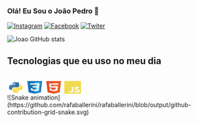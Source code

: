 ### Olá! Eu Sou o João Pedro 🤙

[![Instagram](https://img.shields.io/badge/Instagram-E4405F?style=for-the-badge&logo=instagram&logoColor=white)](https://www.instagram.com/joao.p_lopes/)
[![Facebook](https://img.shields.io/badge/Facebook-1877F2?style=for-the-badge&logo=facebook&logoColor=white)](https://www.facebook.com/profile.php?id=100012004783386)
[![Twiter](https://img.shields.io/badge/Twitter-1DA1F2?style=for-the-badge&logo=twitter&logoColor=white)](https://twitter.com/Joao_pedro0301)

![Joao GitHub stats](https://github-readme-stats.vercel.app/api?username=ojuaozinho0301&show_icons=true&theme=merko)
 ## Tecnologias que eu uso no meu dia
 <div style="display: inline_block"><br>
<img align="center" alt="Rafa-Python" height="30" width="40" src="https://raw.githubusercontent.com/devicons/devicon/master/icons/python/python-original.svg">
 <img align="center" alt="Rafa-CSS" height="30" width="40" src="https://raw.githubusercontent.com/devicons/devicon/master/icons/css3/css3-original.svg">
 <img align="center" alt="Rafa-HTML" height="30" width="40" src="https://raw.githubusercontent.com/devicons/devicon/master/icons/html5/html5-original.svg">
<img align="center" alt="Rafa-Js" height="30" width="40" src="https://raw.githubusercontent.com/devicons/devicon/master/icons/javascript/javascript-plain.svg">
</div>
 ![Snake animation](https://github.com/rafaballerini/rafaballerini/blob/output/github-contribution-grid-snake.svg)
 
</div>

